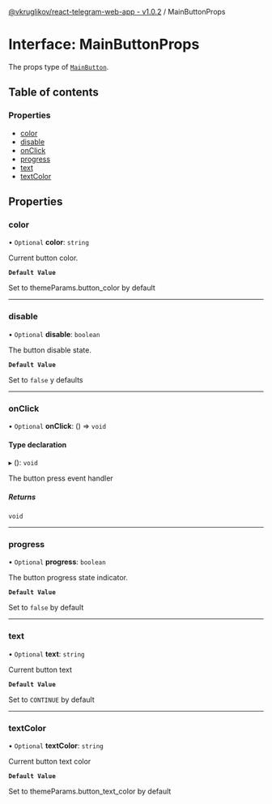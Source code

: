[@vkruglikov/react-telegram-web-app - v1.0.2](../README.md) / MainButtonProps

# Interface: MainButtonProps

The props type of [`MainButton`](../README.md#mainbutton).

## Table of contents

### Properties

- [color](MainButtonProps.md#color)
- [disable](MainButtonProps.md#disable)
- [onClick](MainButtonProps.md#onclick)
- [progress](MainButtonProps.md#progress)
- [text](MainButtonProps.md#text)
- [textColor](MainButtonProps.md#textcolor)

## Properties

### color

• `Optional` **color**: `string`

Current button color.

**`Default Value`**

Set to themeParams.button_color by default

___

### disable

• `Optional` **disable**: `boolean`

The button disable state.

**`Default Value`**

Set to `false` y defaults

___

### onClick

• `Optional` **onClick**: () => `void`

#### Type declaration

▸ (): `void`

The button press event handler

##### Returns

`void`

___

### progress

• `Optional` **progress**: `boolean`

The button progress state indicator.

**`Default Value`**

Set to `false` by default

___

### text

• `Optional` **text**: `string`

Current button text

**`Default Value`**

Set to `CONTINUE` by default

___

### textColor

• `Optional` **textColor**: `string`

Current button text color

**`Default Value`**

Set to themeParams.button_text_color by default
